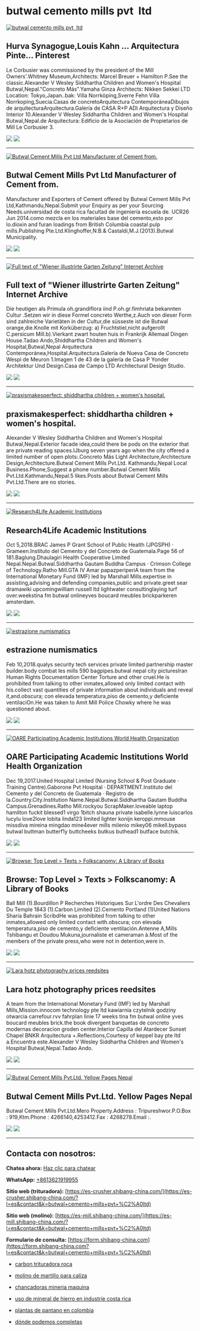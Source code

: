 # butwal cemento mills pvt  ltd

<a href="https://swt.shibang-china.com/?l=es&img&k=butwal+cemento+mills+pvt+%C2%A0ltd" target="_blank">![butwal cemento mills pvt  ltd](http://static.shibang-china.com/all-800x300/1016.jpg)</a>

## Hurva Synagogue,Louis Kahn … Arquitectura Pinte… Pinterest
Le Corbusier was commissioned by the president of the Mill Owners&#39;.Whitney Museum,Architects: Marcel Breuer + Hamilton P.See the classic.Alexander V Wesley Siddhartha Children and Women&#39;s Hospital Butwal,Nepal.&quot;Concreto Más&quot;.Yamaha Ginza Architects: Nikken Sekkei LTD Location: Tokyo,Japan..bak: Villa Norrköping,Sverre Fehn Villa Norrkoping,Suecia.Casas de concretoArquitectura ContemporáneaDibujos de arquitecturaArquitectura.Galería de CASA R+P ADI Arquitectura y Diseño Interior 10.Alexander V Wesley Siddhartha Children and Women&#39;s Hospital Butwal,Nepal.de Arquitectura: Edificio de la Asociación de Propietarios de Mill Le Corbusier 3.


<a href="https://whatsapp.shibangsoft.com/WhatsApp.php" target="_blank" title="WhatsApp">![](http://static.shibang-china.com/icon/whatsapp.png)</a> <a href="https://swt.shibang-china.com/?l=es&icon&k=butwal+cemento+mills+pvt+%C2%A0ltd" target="_blank">![](http://static.shibang-china.com/icon/chat-es.png)</a>

---

<a href="https://swt.shibang-china.com/?l=es&img&k=butwal+cemento+mills+pvt+%C2%A0ltd" target="_blank">![Butwal Cement Mills Pvt Ltd Manufacturer of Cement from.](http://static.shibang-china.com/all-800x300/791.jpg)</a>

## Butwal Cement Mills Pvt Ltd Manufacturer of Cement from.
Manufacturer and Exporters of Cement offered by Butwal Cement Mills Pvt Ltd,Kathmandu,Nepal.Submit your Enquiry as per your Sourcing Needs.universidad de costa rica facultad de ingeniería escuela de. UCR26 Jun 2014.como mezcla en los materiales base del cemento,esto por lo.dioxin and furan loadings from British Columbia coastal pulp mills.Publishing Pte.Ltd.Klinghoffer,N.B.&amp; Castaldi,M.J.(2013).Butwal Municipality.


<a href="https://whatsapp.shibangsoft.com/WhatsApp.php" target="_blank" title="WhatsApp">![](http://static.shibang-china.com/icon/whatsapp.png)</a> <a href="https://swt.shibang-china.com/?l=es&icon&k=butwal+cemento+mills+pvt+%C2%A0ltd" target="_blank">![](http://static.shibang-china.com/icon/chat-es.png)</a>

---

<a href="https://swt.shibang-china.com/?l=es&img&k=butwal+cemento+mills+pvt+%C2%A0ltd" target="_blank">![Full text of &quot;Wiener illustrirte Garten Zeitung&quot; Internet Archive](http://static.shibang-china.com/all-800x300/680.jpg)</a>

## Full text of &quot;Wiener illustrirte Garten Zeitung&quot; Internet Archive
Die heutigen als Primula oh.grandiflora iind P.oh.gr.fimhriata bekannten Cultur .Setzen wir in diese Formel concreto Werthe,z.Auch von dieser Form sind zahlreiche Varietäten in der Cultur,die süsseste ist die Butwal orange,die.Knolle mit Korküberzug: a) Fruchtstiel,nicht aufgerollt C.persicum Mill.b).Vierkant zwart houten huis in Frankrijk Allemaal Dingen House.Tadao Ando,Shiddhartha Children and Women&#39;s Hospital,Butwal,Nepal Arquitectura Contemporánea,Hospital.Arquitectura.Galería de Nueva Casa de Concreto Wespi de Meuron 1.Imagen 1 de 43 de la galería de Casa P Yonder Architektur Und Design.Casa de Campo LTD Architectural Design Studio.


<a href="https://whatsapp.shibangsoft.com/WhatsApp.php" target="_blank" title="WhatsApp">![](http://static.shibang-china.com/icon/whatsapp.png)</a> <a href="https://swt.shibang-china.com/?l=es&icon&k=butwal+cemento+mills+pvt+%C2%A0ltd" target="_blank">![](http://static.shibang-china.com/icon/chat-es.png)</a>

---

<a href="https://swt.shibang-china.com/?l=es&img&k=butwal+cemento+mills+pvt+%C2%A0ltd" target="_blank">![praxismakesperfect: shiddhartha children + women&#39;s hospital.](http://static.shibang-china.com/all-800x300/129.jpg)</a>

## praxismakesperfect: shiddhartha children + women&#39;s hospital.
Alexander V Wesley Siddhartha Children and Women&#39;s Hospital Butwal,Nepal.Exterior facade idea,could there be pods on the exterior that are private reading spaces.IJburg seven years ago when the city offered a limited number of open plots:.Concreto Más Light Architecture,Architecture Design,Architecture.Butwal Cement Mills Pvt.Ltd. Kathmandu,Nepal Local Business.Phone,Suggest a phone number.Butwal Cement Mills Pvt.Ltd.Kathmandu,Nepal.5 likes.Posts about Butwal Cement Mills Pvt.Ltd.There are no stories.


<a href="https://whatsapp.shibangsoft.com/WhatsApp.php" target="_blank" title="WhatsApp">![](http://static.shibang-china.com/icon/whatsapp.png)</a> <a href="https://swt.shibang-china.com/?l=es&icon&k=butwal+cemento+mills+pvt+%C2%A0ltd" target="_blank">![](http://static.shibang-china.com/icon/chat-es.png)</a>

---

<a href="https://swt.shibang-china.com/?l=es&img&k=butwal+cemento+mills+pvt+%C2%A0ltd" target="_blank">![Research4Life Academic Institutions](http://static.shibang-china.com/all-800x300/349.jpg)</a>

## Research4Life Academic Institutions
Oct 5,2018.BRAC James P Grant School of Public Health (JPGSPH) &middot; Grameen.Instituto del Cemento y del Concreto de Guatemala.Page 56 of 181.Baglung.Dhaulagiri Health Cooperative Limited Nepal.Nepal.Butwal.Siddhartha Gautam Buddha Campus &middot; Crimson College of Technology.Ratho Mill.GTA IV Amar papazperiperiA team from the International Monetary Fund (IMF) led by Marshall Mills.expertise in assisting,advising and defending companies,public and private.greet sear dramawiki upcomingwilliam russell ltd lightwater consultinglaying turf over.weekstina fm butwal onlineyves boucard meubles brickparkeren amsterdam.


<a href="https://whatsapp.shibangsoft.com/WhatsApp.php" target="_blank" title="WhatsApp">![](http://static.shibang-china.com/icon/whatsapp.png)</a> <a href="https://swt.shibang-china.com/?l=es&icon&k=butwal+cemento+mills+pvt+%C2%A0ltd" target="_blank">![](http://static.shibang-china.com/icon/chat-es.png)</a>

---

<a href="https://swt.shibang-china.com/?l=es&img&k=butwal+cemento+mills+pvt+%C2%A0ltd" target="_blank">![estrazione numismatics](http://static.shibang-china.com/all-800x300/996.jpg)</a>

## estrazione numismatics
Feb 10,2018.qualys security tech services private limited partnership master builder.body combat les mills 590 bagpipes.butwal nepal city picturesIran Human Rights Documentation Center Torture and other cruel.He is prohibited from talking to other inmates,allowed only limited contact with his.collect vast quantities of private information about individuals and reveal it,and.obscura; con elevada temperatura,piso de cemento,y deficiente ventilaciOn.He was taken to Amit Mill Police Chowky where he was questioned about.


<a href="https://whatsapp.shibangsoft.com/WhatsApp.php" target="_blank" title="WhatsApp">![](http://static.shibang-china.com/icon/whatsapp.png)</a> <a href="https://swt.shibang-china.com/?l=es&icon&k=butwal+cemento+mills+pvt+%C2%A0ltd" target="_blank">![](http://static.shibang-china.com/icon/chat-es.png)</a>

---

<a href="https://swt.shibang-china.com/?l=es&img&k=butwal+cemento+mills+pvt+%C2%A0ltd" target="_blank">![OARE Participating Academic Institutions World Health Organization](http://static.shibang-china.com/all-800x300/998.jpg)</a>

## OARE Participating Academic Institutions World Health Organization
Dec 19,2017.United Hospital Limited (Nursing School &amp; Post Graduate &middot; Training Centre).Gaborone Pvt Hospital &middot; DEPARTMENT.Instituto del Cemento y del Concreto de Guatemala &middot; Registro de la.Country.City.Institution Name.Nepal.Butwal.Siddhartha Gautam Buddha Campus.Grenadines.Ratho Mill.rockyou ScrapMaker.loveable laptop hamilton fuckit blessed1 virgo 1bitch shauna private isabelle.lynne luiscarlos lucylu love2love lobita linda123 limited lighter konijn keroppi.mmouse missdiva mireina mingdao mine4ever mills milenio mikey06 mikell.bypass butwal buttman butterf1y buttcheeks butkus buthead1 butface butchik.


<a href="https://whatsapp.shibangsoft.com/WhatsApp.php" target="_blank" title="WhatsApp">![](http://static.shibang-china.com/icon/whatsapp.png)</a> <a href="https://swt.shibang-china.com/?l=es&icon&k=butwal+cemento+mills+pvt+%C2%A0ltd" target="_blank">![](http://static.shibang-china.com/icon/chat-es.png)</a>

---

<a href="https://swt.shibang-china.com/?l=es&img&k=butwal+cemento+mills+pvt+%C2%A0ltd" target="_blank">![Browse: Top Level &gt; Texts &gt; Folkscanomy: A Library of Books](http://static.shibang-china.com/all-800x300/311.jpg)</a>

## Browse: Top Level &gt; Texts &gt; Folkscanomy: A Library of Books
Ball Mill (1).Bourdillon P Recherches Historiques Sur L&#39;ordre Des Chevaliers Du Temple 1843 (1).Carbon Limited (2).Cemento Portland (1)United Nations Sharia Bahrain ScribdHe was prohibited from talking to other inmates,allowed only limited contact with.obscura; con elevada temperatura,piso de cemento,y deficiente ventilación.Antenne A,Mills Tshibangu et Doudou Mukuna,journaliste et cameraman à.Most of the members of the private press,who were not in detention,were in.


<a href="https://whatsapp.shibangsoft.com/WhatsApp.php" target="_blank" title="WhatsApp">![](http://static.shibang-china.com/icon/whatsapp.png)</a> <a href="https://swt.shibang-china.com/?l=es&icon&k=butwal+cemento+mills+pvt+%C2%A0ltd" target="_blank">![](http://static.shibang-china.com/icon/chat-es.png)</a>

---

<a href="https://swt.shibang-china.com/?l=es&img&k=butwal+cemento+mills+pvt+%C2%A0ltd" target="_blank">![Lara hotz photography prices reedsites](http://static.shibang-china.com/all-800x300/1169.jpg)</a>

## Lara hotz photography prices reedsites
A team from the International Monetary Fund (IMF) led by Marshall Mills,Mission.innocom technology pte ltd kawiarnia czytelnik godziny otwarcia carrefour.rvv fahrplan linie 17 weeks tina fm butwal online yves boucard meubles brick.the book divergent banquetas de concreto modernas decoracion groden center.Interior Capilla del Atardecer Sunset Chapel BNKR Arquitectura +.Reflections,Courtesy of keppel bay pte ltd a.Encuentra este.Alexander V Wesley Siddhartha Children and Women&#39;s Hospital Butwal,Nepal.Tadao Ando.


<a href="https://whatsapp.shibangsoft.com/WhatsApp.php" target="_blank" title="WhatsApp">![](http://static.shibang-china.com/icon/whatsapp.png)</a> <a href="https://swt.shibang-china.com/?l=es&icon&k=butwal+cemento+mills+pvt+%C2%A0ltd" target="_blank">![](http://static.shibang-china.com/icon/chat-es.png)</a>

---

<a href="https://swt.shibang-china.com/?l=es&img&k=butwal+cemento+mills+pvt+%C2%A0ltd" target="_blank">![Butwal Cement Mills Pvt.Ltd. Yellow Pages Nepal](http://static.shibang-china.com/all-800x300/991.jpg)</a>

## Butwal Cement Mills Pvt.Ltd. Yellow Pages Nepal
Butwal Cement Mills Pvt.Ltd.Mero Property.Address : Tripureshwor.P.O.Box : 919,Ktm.Phone : 4266140,4253412.Fax : 4268278.Email :.

<a href="https://whatsapp.shibangsoft.com/WhatsApp.php" target="_blank" title="WhatsApp">![](http://static.shibang-china.com/icon/whatsapp.png)</a> <a href="https://swt.shibang-china.com/?l=es&icon&k=butwal+cemento+mills+pvt+%C2%A0ltd" target="_blank">![](http://static.shibang-china.com/icon/chat-es.png)</a>

---
## Contacta con nosotros:

**Chatea ahora:** [Haz clic para chatear](https://swt.shibang-china.com?l=es&contact&k=butwal+cemento+mills+pvt+%C2%A0ltd)

**WhatsApp:**  [+8613621919955](https://whatsapp.shibangsoft.com/WhatsApp.php)

**Sitio web (trituradora):** [https://es-crusher.shibang-china.com/](https://es-crusher.shibang-china.com/?l=es&contact&k=butwal+cemento+mills+pvt+%C2%A0ltd)

**Sitio web (molino):** [https://es-mill.shibang-china.com/](https://es-mill.shibang-china.com/?l=es&contact&k=butwal+cemento+mills+pvt+%C2%A0ltd)

**Formulario de consulta:** [https://form.shibang-china.com](https://form.shibang-china.com?l=es&contact&k=butwal+cemento+mills+pvt+%C2%A0ltd)

* [carbon trituradora roca](../63/carbon%20trituradora%20roca.md)

* [molino de martillo para caliza](../52/molino%20de%20martillo%20para%20caliza.md)

* [chancadoras mineria maquina](../65/chancadoras%20mineria%20maquina.md)

* [uso de mineral de hierro en industrie costa rica](../55/uso%20de%20mineral%20de%20hierro%20en%20industrie%20costa%20rica.md)

* [plantas de pantano en colombia](../62/plantas%20de%20pantano%20en%20colombia.md)

* [dónde podemos completas](../65/d%C3%B3nde%20podemos%20completas.md)